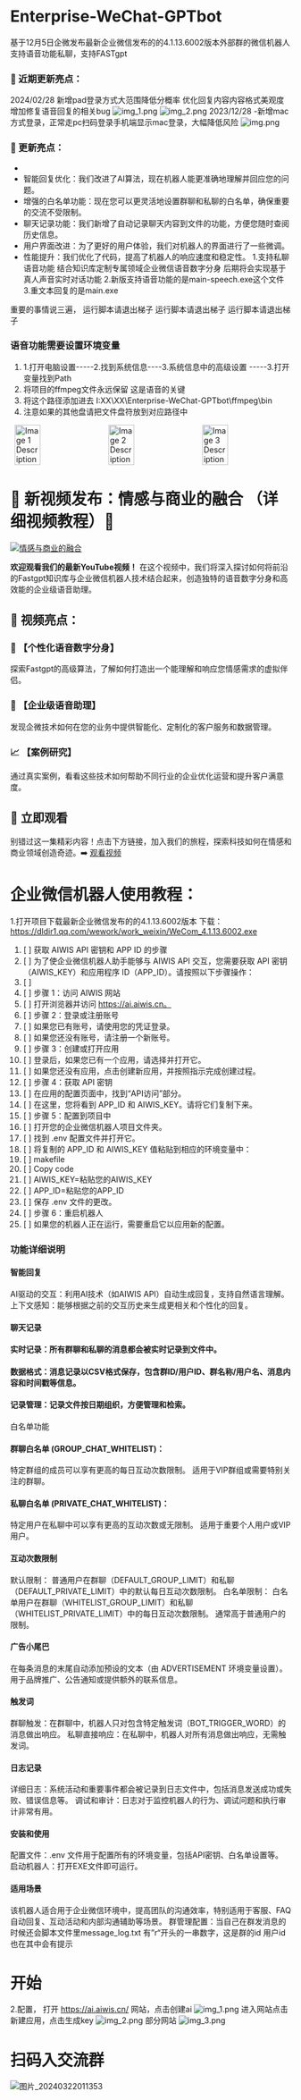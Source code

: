 # Enterprise-WeChat-GPTbot
基于12月5日企微发布最新企业微信发布的的4.1.13.6002版本外部群的微信机器人支持语音功能私聊，支持FASTgpt


### 🌟 近期更新亮点：
2024/02/28 新增pad登录方式大范围降低分概率
优化回复内容内容格式美观度
增加修复语音回复的相关bug
![img_1.png](img_1.png)
![img_2.png](img_2.png)
2023/12/28 -新增mac方式登录，正常走pc扫码登录手机端显示mac登录，大幅降低风险
![img.png](img.png)
### 🌟 更新亮点：
*
* 智能回复优化：我们改进了AI算法，现在机器人能更准确地理解并回应您的问题。
* 增强的白名单功能：现在您可以更灵活地设置群聊和私聊的白名单，确保重要的交流不受限制。
* 聊天记录功能：我们新增了自动记录聊天内容到文件的功能，方便您随时查阅历史信息。
* 用户界面改进：为了更好的用户体验，我们对机器人的界面进行了一些微调。
* 性能提升：我们优化了代码，提高了机器人的响应速度和稳定性。
1.支持私聊语音功能 结合知识库定制专属领域企业微信语音数字分身 后期将会实现基于真人声音实时对话功能
2.新版支持语音功能的是main-speech.exe这个文件
3.重文本回复的是main.exe

重要的事情说三遍，
运行脚本请退出梯子
运行脚本请退出梯子
运行脚本请退出梯子

### 语音功能需要设置环境变量
1. 1.打开电脑设置-----2.找到系统信息----3.系统信息中的高级设置 -----3.打开变量找到Path
2. 将项目的ffmpeg文件永远保留 这是语音的关键
3. 将这个路径添加进去 I:XX\XX\Enterprise-WeChat-GPTbot\ffmpeg\bin
5. 注意如果的其他盘请把文件盘符放到对应路径中
<div style="display: flex; justify-content: space-around;">
    <img src="png/20231223065043.png" alt="Image 1 Description" style="width: 30%;" />
    <img src="png/img.png" alt="Image 2 Description" style="width: 30%;" />
    <img src="png/1703285345704.png" alt="Image 3 Description" style="width: 30%;" />
</div>

# 🎥 新视频发布：情感与商业的融合 （详细视频教程）🎥

[![情感与商业的融合](https://img.youtube.com/vi/5lk6WLmUk7Y/maxresdefault.jpg)](https://www.youtube.com/watch?v=5lk6WLmUk7Y)

**欢迎观看我们的最新YouTube视频！** 在这个视频中，我们将深入探讨如何将前沿的Fastgpt知识库与企业微信机器人技术结合起来，创造独特的语音数字分身和高效能的企业级语音助理。

## 🌟 视频亮点：

### 🤖 【个性化语音数字分身】
探索Fastgpt的高级算法，了解如何打造出一个能理解和响应您情感需求的虚拟伴侣。

### 💼 【企业级语音助理】
发现企微技术如何在您的业务中提供智能化、定制化的客户服务和数据管理。

### 📈 【案例研究】
通过真实案例，看看这些技术如何帮助不同行业的企业优化运营和提升客户满意度。

## 🚀 立即观看
别错过这一集精彩内容！点击下方链接，加入我们的旅程，探索科技如何在情感和商业领域创造奇迹。➡️ [观看视频](https://www.youtube.com/watch?v=5lk6WLmUk7Y)
# 企业微信机器人使用教程：
1.打开项目下载最新企业微信发布的的4.1.13.6002版本 下载：https://dldir1.qq.com/wework/work_weixin/WeCom_4.1.13.6002.exe


1. [ ] 获取 AIWIS API 密钥和 APP ID 的步骤
2. [ ] 为了使企业微信机器人助手能够与 AIWIS API 交互，您需要获取 API 密钥（AIWIS_KEY）和应用程序 ID（APP_ID）。请按照以下步骤操作：
3. [ ] 
4. [ ] 步骤 1：访问 AIWIS 网站
5. [ ] 打开浏览器并访问 https://ai.aiwis.cn。
6. [ ] 步骤 2：登录或注册账号
7. [ ] 如果您已有账号，请使用您的凭证登录。
8. [ ] 如果您还没有账号，请注册一个新账号。
9. [ ] 步骤 3：创建或打开应用
10. [ ] 登录后，如果您已有一个应用，请选择并打开它。
11. [ ] 如果您还没有应用，点击创建新应用，并按照指示完成创建过程。
12. [ ] 步骤 4：获取 API 密钥
13. [ ] 在应用的配置页面中，找到“API访问”部分。
14. [ ] 在这里，您将看到 APP_ID 和 AIWIS_KEY。请将它们复制下来。
15. [ ] 步骤 5：配置到项目中
16. [ ] 打开您的企业微信机器人项目文件夹。
17. [ ] 找到 .env 配置文件并打开它。
18. [ ] 将复制的 APP_ID 和 AIWIS_KEY 值粘贴到相应的环境变量中：
19. [ ] makefile
20. [ ] Copy code
21. [ ] AIWIS_KEY=粘贴您的AIWIS_KEY
22. [ ] APP_ID=粘贴您的APP_ID
23. [ ] 保存 .env 文件的更改。
24. [ ] 步骤 6：重启机器人
25. [ ] 如果您的机器人正在运行，需要重启它以应用新的配置。


### 功能详细说明
#### 智能回复
AI驱动的交互：利用AI技术（如AIWIS API）自动生成回复，支持自然语言理解。
上下文感知：能够根据之前的交互历史来生成更相关和个性化的回复。
#### 聊天记录
#### 实时记录：所有群聊和私聊的消息都会被实时记录到文件中。
#### 数据格式：消息记录以CSV格式保存，包含群ID/用户ID、群名称/用户名、消息内容和时间戳等信息。
#### 记录管理：记录文件按日期组织，方便管理和检索。
白名单功能
#### 群聊白名单 (GROUP_CHAT_WHITELIST)：
特定群组的成员可以享有更高的每日互动次数限制。
适用于VIP群组或需要特别关注的群聊。
#### 私聊白名单 (PRIVATE_CHAT_WHITELIST)：
特定用户在私聊中可以享有更高的互动次数或无限制。
适用于重要个人用户或VIP用户。
#### 互动次数限制
默认限制：
普通用户在群聊（DEFAULT_GROUP_LIMIT）和私聊（DEFAULT_PRIVATE_LIMIT）中的默认每日互动次数限制。
白名单限制：
白名单用户在群聊（WHITELIST_GROUP_LIMIT）和私聊（WHITELIST_PRIVATE_LIMIT）中的每日互动次数限制。
通常高于普通用户的限制。
#### 广告小尾巴
在每条消息的末尾自动添加预设的文本（由 ADVERTISEMENT 环境变量设置）。
用于品牌推广、公告通知或提供额外的联系信息。
#### 触发词
群聊触发：在群聊中，机器人只对包含特定触发词（BOT_TRIGGER_WORD）的消息做出响应。
私聊直接响应：在私聊中，机器人对所有消息做出响应，无需触发词。
#### 日志记录
详细日志：系统活动和重要事件都会被记录到日志文件中，包括消息发送成功或失败、错误信息等。
调试和审计：日志对于监控机器人的行为、调试问题和执行审计非常有用。
#### 安装和使用
配置文件：.env 文件用于配置所有的环境变量，包括API密钥、白名单设置等。
启动机器人：打开EXE文件即可运行。
#### 适用场景
该机器人适合用于企业微信环境中，提高团队的沟通效率，特别适用于客服、FAQ自动回复、互动活动和内部沟通辅助等场景。
群管理配置：当自己在群发消息的时候还会脚本文件里message_log.txt 有”r“开头的一串数字，这是群的id 用户id也在其中会有提示

# 开始
2.配置，
打开 https://ai.aiwis.cn/ 网站，点击创建ai
![img_1.png](png/img_1.png)
进入网站点击新建应用，点击生成key
![img_2.png](png/img_2.png)
部分网站
![img_3.png](png/img_3.png)

# 扫码入交流群
![图片_20240322011353](https://github.com/luolin-ai/Enterprise-WeChat-GPTbot/assets/135555634/f2962bfb-94fb-4e52-8e0d-ee4e99ee131a)

